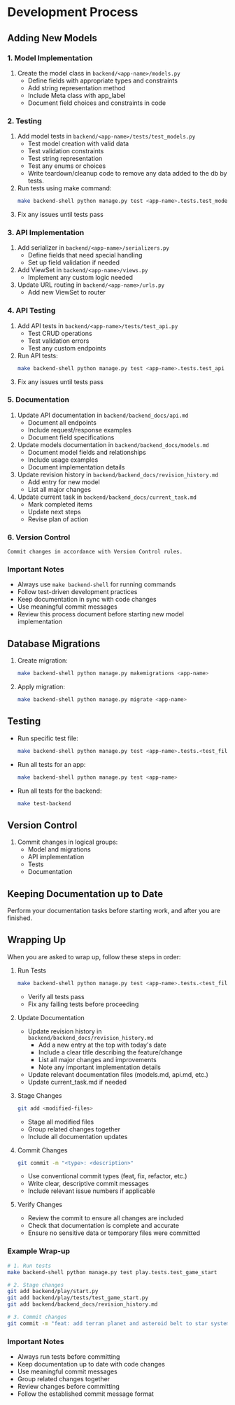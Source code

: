# Development Process

## Adding New Models

### 1. Model Implementation
1. Create the model class in `backend/<app-name>/models.py`
   - Define fields with appropriate types and constraints
   - Add string representation method
   - Include Meta class with app_label
   - Document field choices and constraints in code

### 2. Testing
1. Add model tests in `backend/<app-name>/tests/test_models.py`
   - Test model creation with valid data
   - Test validation constraints
   - Test string representation
   - Test any enums or choices
   - Write teardown/cleanup code to remove any data added to the db by tests.
2. Run tests using make command:
   ```bash
   make backend-shell python manage.py test <app-name>.tests.test_models
   ```
3. Fix any issues until tests pass

### 3. API Implementation
1. Add serializer in `backend/<app-name>/serializers.py`
   - Define fields that need special handling
   - Set up field validation if needed
2. Add ViewSet in `backend/<app-name>/views.py`
   - Implement any custom logic needed
3. Update URL routing in `backend/<app-name>/urls.py`
   - Add new ViewSet to router

### 4. API Testing
1. Add API tests in `backend/<app-name>/tests/test_api.py`
   - Test CRUD operations
   - Test validation errors
   - Test any custom endpoints
2. Run API tests:
   ```bash
   make backend-shell python manage.py test <app-name>.tests.test_api
   ```
3. Fix any issues until tests pass

### 5. Documentation
1. Update API documentation in `backend/backend_docs/api.md`
   - Document all endpoints
   - Include request/response examples
   - Document field specifications
2. Update models documentation in `backend/backend_docs/models.md`
   - Document model fields and relationships
   - Include usage examples
   - Document implementation details
3. Update revision history in `backend/backend_docs/revision_history.md`
   - Add entry for new model
   - List all major changes
4. Update current task in `backend/backend_docs/current_task.md`
   - Mark completed items
   - Update next steps
   - Revise plan of action

### 6. Version Control
    Commit changes in accordance with Version Control rules.

### Important Notes
- Always use `make backend-shell` for running commands
- Follow test-driven development practices
- Keep documentation in sync with code changes
- Use meaningful commit messages
- Review this process document before starting new model implementation

## Database Migrations
1. Create migration:
   ```bash
   make backend-shell python manage.py makemigrations <app-name>
   ```
2. Apply migration:
   ```bash
   make backend-shell python manage.py migrate <app-name>
   ```

## Testing
- Run specific test file:
  ```bash
  make backend-shell python manage.py test <app-name>.tests.<test_file>
  ```
- Run all tests for an app:
  ```bash
  make backend-shell python manage.py test <app-name>
  ```
- Run all tests for the backend:
  ```bash
  make test-backend
  ```

## Version Control
1. Commit changes in logical groups:
   - Model and migrations
   - API implementation
   - Tests
   - Documentation

## Keeping Documentation up to Date
Perform your documentation tasks before starting work, and after you are finished.

## Wrapping Up

When you are asked to wrap up, follow these steps in order:

1. Run Tests
   ```bash
   make backend-shell python manage.py test <app-name>.tests.<test_file>
   ```
   - Verify all tests pass
   - Fix any failing tests before proceeding

2. Update Documentation
   - Update revision history in `backend/backend_docs/revision_history.md`
     - Add a new entry at the top with today's date
     - Include a clear title describing the feature/change
     - List all major changes and improvements
     - Note any important implementation details
   - Update relevant documentation files (models.md, api.md, etc.)
   - Update current_task.md if needed

3. Stage Changes
   ```bash
   git add <modified-files>
   ```
   - Stage all modified files
   - Group related changes together
   - Include all documentation updates

4. Commit Changes
   ```bash
   git commit -m "<type>: <description>"
   ```
   - Use conventional commit types (feat, fix, refactor, etc.)
   - Write clear, descriptive commit messages
   - Include relevant issue numbers if applicable

5. Verify Changes
   - Review the commit to ensure all changes are included
   - Check that documentation is complete and accurate
   - Ensure no sensitive data or temporary files were committed

### Example Wrap-up
```bash
# 1. Run tests
make backend-shell python manage.py test play.tests.test_game_start

# 2. Stage changes
git add backend/play/start.py
git add backend/play/tests/test_game_start.py
git add backend/backend_docs/revision_history.md

# 3. Commit changes
git commit -m "feat: add terran planet and asteroid belt to star system creation"
```

### Important Notes
- Always run tests before committing
- Keep documentation up to date with code changes
- Use meaningful commit messages
- Group related changes together
- Review changes before committing
- Follow the established commit message format